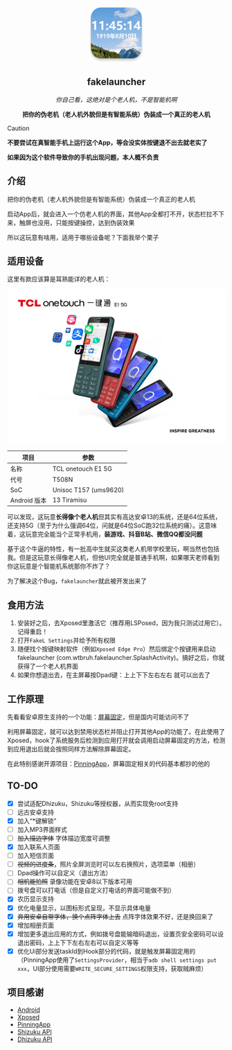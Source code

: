 <div align="center">
<img src="readme-assets/app-icon.png" width=128 />

## fakelauncher
*你自己看，这绝对是个老人机，不是智能机啊*

**把你的伪老机（老人机外貌但是有智能系统）伪装成一个真正的老人机**

</div>

> [!Caution]
> **不要尝试在真智能手机上运行这个App，等会没实体按键退不出去就老实了**
> 
> **如果因为这个软件导致你的手机出现问题，本人概不负责**

## 介绍

把你的伪老机（老人机外貌但是有智能系统）伪装成一个真正的老人机

启动App后，就会进入一个仿老人机的界面，其他App全都打不开，状态栏拉不下来，触屏也没用，只能按键操控，达到伪装效果

所以这玩意有啥用，适用于哪些设备呢？下面我举个栗子

## 适用设备

这里有款应该算是耳熟能详的老人机：
<div align="center">

![TCL T508N](readme-assets/E1.jpg)

| 项目 | 参数 |
| --- | --- |
| 名称 | TCL onetouch E1 5G |
| 代号 | T508N |
| SoC | Unisoc T157 (ums9620) |
| Android 版本 | 13 Tiramisu |

</div>

可以发现，这玩意**长得像个老人机**但其实有高达安卓13的系统，还是64位系统，还支持5G（至于为什么强调64位，问就是64位SoC跑32位系统的痛）。这意味着，这玩意完全能当个正常手机用，**装游戏、抖音B站、微信QQ都没问题**

基于这个牛逼的特性，有一批高中生就买这类老人机带学校里玩，啊当然也包括我。但是这玩意长得像老人机，但他UI完全就是普通手机啊，如果哪天老师看到你这玩意是个智能机系统那你不炸了？

为了解决这个Bug，`fakelauncher`就此被开发出来了

## 食用方法

1. 安装好之后，去Xposed里激活它（推荐用LSPosed，因为我只测试过用它）。记得重启！
2. 打开`FakeL Settings`并给予所有权限
3. 随便找个按键映射软件（例如`Xposed Edge Pro`）然后绑定个按键用来启动fakelauncher (com.wtbruh.fakelauncher.SplashActivity)。搞好之后，你就获得了一个老人机界面
4. 如果你想退出去，在主屏幕按Dpad键：上上下下左右左右 就可以出去了

## 工作原理

先看看安卓原生支持的一个功能：[屏幕固定](https://support.google.com/android/answer/9455138)，但是国内可能访问不了

利用屏幕固定，就可以达到禁用状态栏并阻止打开其他App的功能了。在此使用了Xposed，hook了系统服务后检测到应用打开就会调用启动屏幕固定的方法，检测到应用退出后就会按照同样方法解除屏幕固定。

在此特别感谢开源项目：[PinningApp](https://github.com/HChenX/PinningApp)，屏幕固定相关的代码基本都抄的他的

## TO-DO

- [x] 尝试适配Dhizuku，Shizuku等授权器，从而实现免root支持
- [ ] 远古安卓支持
- [x] 加入“*键解锁”
- [ ] 加入MP3界面样式
- [ ] ~~加入描边字体~~ 字体描边宽度可调整
- [x] 加入联系人页面
- [ ] 加入短信页面
- [ ] ~~视频的进度条~~，照片全屏浏览时可以左右换照片，选项菜单（相册）
- [ ] Dpad操作可以自定义（退出方法）
- [ ] ~~相机能拍照~~ 录像功能在安卓8以下版本可用
- [ ] 拨号盘可以打电话（但是自定义打电话的界面可能做不到）
- [x] 农历显示支持
- [x] 优化电量显示，以图标形式呈现，不显示具体电量
- [x] ~~弃用安卓自带字体，换个点阵字体上去~~ 点阵字体效果不好，还是换回来了
- [x] 增加相册页面
- [x] 增加更多退出应用的方式，例如拨号盘能输暗码退出，设置页安全密码可以设退出密码，上上下下左右左右可以自定义等等
- [x] 优化Ui部分发送taskId到Hook部分的代码，就是触发屏幕固定用的（PinningApp使用了`SettingsProvider`，相当于`adb shell settings put xxx`，UI部分使用需要`WRITE_SECURE_SETTINGS`权限支持，获取贼麻烦）

## 项目感谢
- [Android](https://source.android.google.cn/)
- [Xposed](https://github.com/LSPosed/LSPosed)
- [PinningApp](https://github.com/HChenX/PinningApp)
- [Shizuku API](https://github.com/RikkaApps/Shizuku-API)
- [Dhizuku API](https://github.com/iamr0s/Dhizuku-API)
